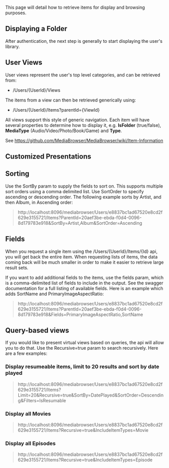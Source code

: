 This page will detail how to retrieve items for display and browsing purposes.

## Displaying a Folder
After authentication, the next step is generally to start displaying the user's library.

## User Views

User views represent the user's top level categories, and can be retrieved from:

* /Users/{UserId}/Views

The items from a view can then be retrieved generically using:

* /Users/{UserId}/Items?parentId={ViewId}

All views support this style of generic navigation. Each item will have several properties to determine how to display it, e.g. **IsFolder** (true/false), **MediaType** (Audio/Video/Photo/Book/Game) and **Type**.

See https://github.com/MediaBrowser/MediaBrowser/wiki/Item-Information

## Customized Presentations

## Sorting
Use the SortBy param to supply the fields to sort on. This supports multiple sort orders using a comma delimited list. Use SortOrder to specify ascending or descending order. The following example sorts by Artist, and then Album, in Ascending order:

> http://localhost:8096/mediabrowser/Users/e8837bc1ad67520e8cd2f629e3155721/Items?ParentId=20aef3be-ebda-f0d4-0096-8d179783e918&SortBy=Artist,Album&SortOrder=Ascending

## Fields

When you request a single item using the /Users/{UserId}/Items/{Id} api, you will get back the entire item. When requesting lists of items, the data coming back will be much smaller in order to make it easier to retrieve large result sets.

If you want to add additional fields to the items, use the fields param, which is a comma-delimited list of fields to include in the output. See the swagger documentation for a full listing of available fields. Here is an example which adds SortName and PrimaryImageAspectRatio:

> http://localhost:8096/mediabrowser/Users/e8837bc1ad67520e8cd2f629e3155721/Items?ParentId=20aef3be-ebda-f0d4-0096-8d179783e918&Fields=PrimaryImageAspectRatio,SortName

## Query-based views
If you would like to present virtual views based on queries, the api will allow you to do that. Use the Recursive=true param to search recursively. Here are a few examples:

### Display resumeable items, limit to 20 results and sort by date played
> http://localhost:8096/mediabrowser/Users/e8837bc1ad67520e8cd2f629e3155721/Items?Limit=20&Recursive=true&SortBy=DatePlayed&SortOrder=Descending&Filters=IsResumable

### Display all Movies
> http://localhost:8096/mediabrowser/Users/e8837bc1ad67520e8cd2f629e3155721/Items?Recursive=true&IncludeItemTypes=Movie

### Display all Episodes
> http://localhost:8096/mediabrowser/Users/e8837bc1ad67520e8cd2f629e3155721/Items?Recursive=true&IncludeItemTypes=Episode